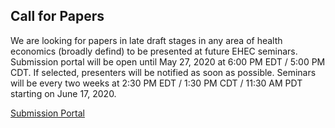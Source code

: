 ## Call for Papers

We are looking for papers in late draft stages in any area of health economics (broadly defind) to be presented at future EHEC seminars.  Submission portal will be open until May 27, 2020 at 6:00 PM EDT / 5:00 PM CDT.  If selected, presenters will be notified as soon as possible.  Seminars will be every two weeks at 2:30 PM EDT / 1:30 PM CDT / 11:30 AM PDT starting on June 17, 2020. 

[Submission Portal](https://docs.google.com/forms/d/1V_R4TdFpGQtYUcVB0rpTcFoxKjIcUCbys6-jtZxiNu4/viewform?edit_requested=true)
